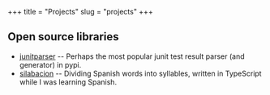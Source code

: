 +++
title = "Projects"
slug = "projects"
+++
## Open source libraries

* [junitparser](https://github.com/gastlygem/junitparser) -- Perhaps the most popular junit test result parser (and generator) in pypi.
* [silabacion](https://github.com/weiwei/silabacion) -- Dividing Spanish words into syllables, written in TypeScript while I was learning Spanish.